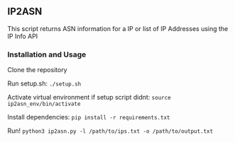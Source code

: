 ## IP2ASN
This script returns ASN information for a IP or list of IP Addresses using the IP Info API

### Installation and Usage
Clone the repository

Run setup.sh: `./setup.sh`

Activate virtual environment if setup script didnt: `source ip2asn_env/bin/activate`

Install dependencies: `pip install -r requirements.txt`

Run! `python3 ip2asn.py -l /path/to/ips.txt -o /path/to/output.txt`
